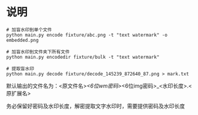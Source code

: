 # 说明

```shell
# 加盲水印到单个文件
python main.py encode fixture/abc.png -t "text watermark" -o embedded.png

# 加盲水印到文件夹下所有文件
python main.py encodedir fixture/bulk -t "text watermark"

# 提取盲水印
python main.py decode fixture/decode_145239_872640_87.png > mark.txt
```

默认输出的文件名为：<原文件名>_<6位wm密码>_<6位img密码>_<水印长度>.<原扩展名>

务必保留好密码及水印长度，解密提取文字水印时，需要提供密码及水印长度